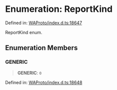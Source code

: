 # Enumeration: ReportKind

Defined in: [WAProto/index.d.ts:18647](https://github.com/Fokusdotid/Baileys/blob/49e815e65b8f4aea31725e09dcf4815734557e39/WAProto/index.d.ts#L18647)

ReportKind enum.

## Enumeration Members

### GENERIC

> **GENERIC**: `0`

Defined in: [WAProto/index.d.ts:18648](https://github.com/Fokusdotid/Baileys/blob/49e815e65b8f4aea31725e09dcf4815734557e39/WAProto/index.d.ts#L18648)
